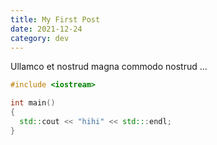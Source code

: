 ```yaml
---
title: My First Post
date: 2021-12-24
category: dev
---
```


Ullamco et nostrud magna commodo nostrud ...
```cpp
#include <iostream>

int main()
{
  std::cout << "hihi" << std:::endl;
}
```
